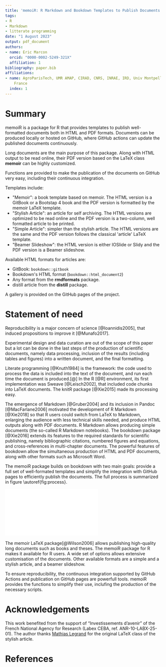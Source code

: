 ```yaml
---
title: 'memoiR: R Markdown and Bookdown Templates to Publish Documents'
tags:
- R
- Markdown
- litterate programming
date: "1 August 2023"
output: pdf_document
authors:
- name: Eric Marcon
  orcid: "0000-0002-5249-321X"
  affiliation: 1
bibliography: paper.bib
affiliations:
- name: AgroParisTech, UMR AMAP, CIRAD, CNRS, INRAE, IRD, Univ Montpellier, Montpellier,
    France
  index: 1
---
```


# Summary

memoiR is a package for R that provides templates to publish well-formatted documents both in HTML and PDF formats. 
Documents can be produced locally or hosted on GitHub, where GitHub actions can update the published documents continuously.

Long documents are the main purpose of this package.
Along with HTML output to be read online, their PDF version based on the LaTeX class **memoir** can be highly customized.

Functions are provided to make the publication of the documents on GitHub very easy, including their continuous integration.

Templates include:

- "Memoir": a book template based on memoir. 
The HTML version is a GitBook or a Bootstap 4 book and the PDF version is formatted by the memoir LaTeX template.
- "Stylish Article": an article for self archiving. 
The HTML versions are optimized to be read online and the PDF version is a two-column, well formatted article to be printed.
- "Simple Article":  simpler than the stylish article. 
The HTML versions are the same and the PDF version follows the classical 'article' LaTeX template.
- "Beamer Slideshow": the HTML version is either IOSlide or Slidy and the PDF version is a Beamer slideshow.

Available HTML formats for articles are:

- GitBook: `bookdown::gitbook`
- Bookdown's HTML format (`bookdown::html_document2`)
- Any format from the **rmdformats** package.
- distill article from the **distill** package.

A gallery is provided on the GitHub pages of the project.


# Statement of need

Reproducibility is a major concern of science [@Ioannidis2005], that induced propositions to improve it [@Munafo2017].

Experimental design and data curation are out of the scope of this paper but a lot can be done in the last steps of the production of scientific documents, namely data processing, inclusion of the results (including tables and figures) into a written document, and the final formatting.

Literate programming [@Knuth1984] is the framework: the code used to process the data is included into the text of the document, and run each time the document is produced.[@]
In the R [@R] environment, its first implementation was Sweave [@Leisch2002], that included code chunks into LaTeX documents.
The knitR package [@Xie2015] made its processing easy.

The emergence of Markdown [@Gruber2004] and its inclusion in Pandoc [@MacFarlane2006] motivated the development of R Markdown [@Xie2018] so that R users could switch from LaTeX to Markdown, enlarging the audience with less technical skills needed, and produce HTML outputs along with PDF documents.
R Markdown allows producing simple documents (the so-called R Markdown notebooks).
The bookdown package [@Xie2016] extends its features to the required standards for scientific publishing, namely bibliographic citations, numbered figures and equations, and cross-references in multi-chapter documents.
The powerful features of bookdown allow the simultaneous production of HTML and PDF documents, along with other formats such as Microsoft Word.

The memoiR package builds on bookdown with two main goals: provide a full set of well-formated templates and simplify the integration with GitHub pages to efficiently publish the documents.
The full process is summarized in figure \autoref{fig:process}.

![Processing documents with R and Markdown. memoiR provides templates and helpers to organize continuous integration and publication of the document of GitHub.\label{fig:process}](process.pdf)


The memoir LaTeX package[@Wilson2006] allows publishing high-quality long documents such as books and theses. 
The memoiR package for R makes it available for R users.
A wide set of options allows extensive customisation of the documents.
Other available formats are a simple and a stylish article, and a beamer slideshow.

To ensure reproducibility, the continuous integration supported by GitHub Actions and publication on GitHub pages are powerfull tools.
memoiR provides the functions to simplify their use, inclufing the production of the necessary scripts.


# Acknowledgements

This work benefited from the support of “Investissements d’avenir” of the French National Agency for Research (Labex CEBA, ref. ANR-10-LABX-25-01).
The author thanks [Mathias Legrand](https://www.mcgill.ca/mecheng/people/staff/mathias-legrand) for the original LaTeX class of the stylish article.

# References
